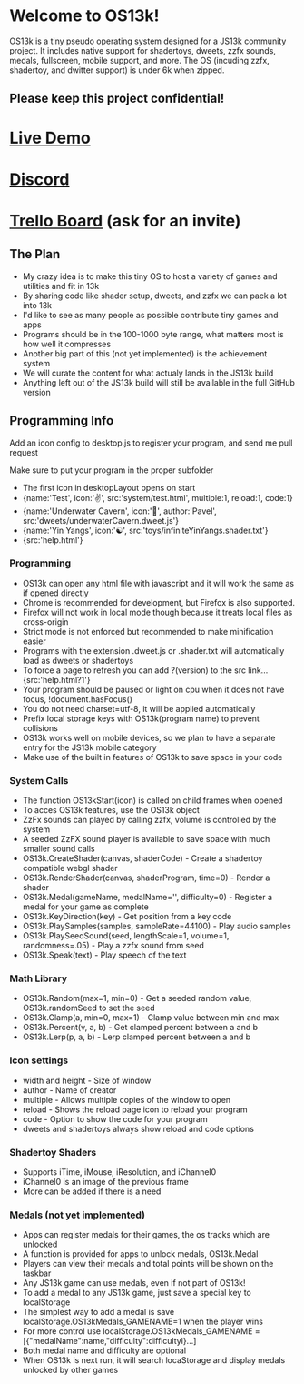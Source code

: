 # Welcome to OS13k!
OS13k is a tiny pseudo operating system designed for a JS13k community project. It includes native support for shadertoys, dweets,  zzfx sounds, medals, fullscreen, mobile support, and more. The OS (incuding zzfx, shadertoy, and dwitter support) is under 6k when zipped.

## Please keep this project confidential!

# [Live Demo](https://killedbyapixel.github.io/OS13k)
# [Discord](https://discord.gg/apuXeT)
# [Trello Board](https://trello.com/b/1PNeOZfM/os13k) (ask for an invite)


## The Plan
- My crazy idea is to make this tiny OS to host a variety of games and utilities and fit in 13k
- By sharing code like shader setup, dweets, and zzfx we can pack a lot into 13k
- I'd like to see as many people as possible contribute tiny games and apps
- Programs should be in the 100-1000 byte range, what matters most is how well it compresses
- Another big part of this (not yet implemented) is the achievement system
- We will curate the content for what actualy lands in the JS13k build
- Anything left out of the JS13k build will still be available in the full GitHub version

## Programming Info

Add an icon config to desktop.js to register your program, and send me pull request

Make sure to put your program in the proper subfolder
- The first icon in desktopLayout opens on start
- {name:'Test', icon:'✌️', src:'system/test.html', multiple:1, reload:1, code:1}
- {name:'Underwater Cavern', icon:'🌊', author:'Pavel', src:'dweets/underwaterCavern.dweet.js'}
- {name:'Yin Yangs', icon:'☯️', src:'toys/infiniteYinYangs.shader.txt'}
- {src:'help.html'}

### Programming

- OS13k can open any html file with javascript and it will work the same as if opened directly
- Chrome is recommended for development, but Firefox is also supported.
- Firefox will not work in local mode though because it treats local files as cross-origin
- Strict mode is not enforced but recommended to make minification easier
- Programs with the extension .dweet.js or .shader.txt will automatically load as dweets or shadertoys
- To force a page to refresh you can add ?(version) to the src link... {src:'help.html?1'}
- Your program should be paused or light on cpu when it does not have focus, !document.hasFocus() 
- You do not need charset=utf-8, it will be applied automatically
- Prefix local storage keys with OS13k(program name) to prevent collisions
- OS13k works well on mobile devices, so we plan to have a separate entry for the JS13k mobile category
- Make use of the built in features of OS13k to save space in your code

### System Calls

- The function OS13kStart(icon) is called on child frames when opened
- To acces OS13k features, use the OS13k object
- ZzFx sounds can played by calling zzfx, volume is controlled by the system
- A seeded ZzFX sound player is available to save space with much smaller sound calls
- OS13k.CreateShader(canvas, shaderCode) - Create a shadertoy compatible webgl shader
- OS13k.RenderShader(canvas, shaderProgram, time=0) - Render a shader
- OS13k.Medal(gameName, medalName='', difficulty=0) - Register a medal for your game as complete
- OS13k.KeyDirection(key) - Get position from a key code
- OS13k.PlaySamples(samples, sampleRate=44100) - Play audio samples
- OS13k.PlaySeedSound(seed, lengthScale=1, volume=1, randomness=.05) - Play a zzfx sound from seed
- OS13k.Speak(text) - Play speech of the text

### Math Library
- OS13k.Random(max=1, min=0) - Get a seeded random value, OS13k.randomSeed to set the seed
- OS13k.Clamp(a, min=0, max=1) - Clamp value between min and max
- OS13k.Percent(v, a, b) - Get clamped percent between a and b
- OS13k.Lerp(p, a, b) - Lerp clamped percent between a and b

### Icon settings
- width and height - Size of window
- author - Name of creator
- multiple - Allows multiple copies of the window to open
- reload - Shows the reload page icon to reload your program
- code - Option to show the code for your program
- dweets and shadertoys always show reload and code options

### Shadertoy Shaders
 - Supports iTime, iMouse, iResolution, and iChannel0
 - iChannel0 is an image of the previous frame
 - More can be added if there is a need
 
 ### Medals (not yet implemented)
 - Apps can register medals for their games, the os tracks which are unlocked
 - A function is provided for apps to unlock medals, OS13k.Medal
 - Players can view their medals and total points will be shown on the taskbar
 - Any JS13k game can use medals, even if not part of OS13k!
 - To add a medal to any JS13k game, just save a special key to localStorage
 - The simplest way to add a medal is save localStorage.OS13kMedals_GAMENAME=1 when the player wins
 - For more control use localStorage.OS13kMedals_GAMENAME = [{"medalName":name,"difficulty":difficultyl}...]
 - Both medal name and difficulty are optional
 - When OS13k is next run, it will search locaStorage and display medals unlocked by other games
